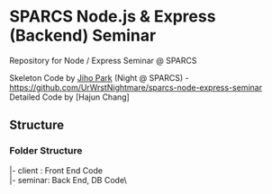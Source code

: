 # SPARCS Node.js & Express (Backend) Seminar
Repository for Node / Express Seminar @ SPARCS

Skeleton Code by [Jiho Park](https://github.com/UrWrstNightmare) (Night @ SPARCS) - https://github.com/UrWrstNightmare/sparcs-node-express-seminar
Detailed Code by [Hajun Chang]

Structure
---
### Folder Structure
|- client :  Front End Code\
|- seminar:  Back End, DB Code\
